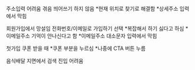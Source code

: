 주소입력 어려움 겪음
띄어쓰기 하지 않음
*현재 위치로 찾기로 해결함
*상세주소 입력에서 막힘

회원가입에서 망설임
전화번호/이메일로 가입하기 선택
*복잡해서 하기 싫다고 하심
*이메일주소 기억이 안나신다고 함
*이메일주소 대소문자 입력에서 막힘

첫가입 쿠폰 받을 때
*쿠폰 부분을 누르심
*나중에 CTA 버튼 누름

음식배달 지면에서 검색 진입 어려움